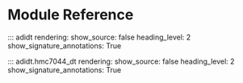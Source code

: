 # Module Reference

::: adidt
    rendering:
      show_source: false
      heading_level: 2
      show_signature_annotations: True

::: adidt.hmc7044_dt
    rendering:
      show_source: false
      heading_level: 2
      show_signature_annotations: True
